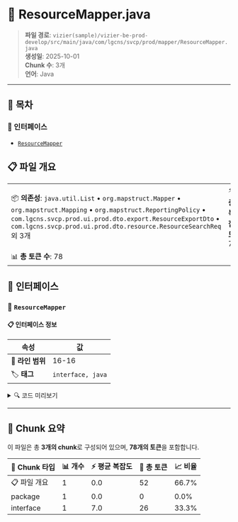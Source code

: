 # 📄 ResourceMapper.java

> **파일 경로**: `vizier(sample)/vizier-be-prod-develop/src/main/java/com/lgcns/svcp/prod/mapper/ResourceMapper.java`  
> **생성일**: 2025-10-01  
> **Chunk 수**: 3개  
> **언어**: Java
---

## 📑 목차

### 🔌 인터페이스
- [`ResourceMapper`](#interface-resourcemapper)


## 📋 파일 개요

| | |
|--|--|
| 📦 **의존성**: `java.util.List` • `org.mapstruct.Mapper` • `org.mapstruct.Mapping` • `org.mapstruct.ReportingPolicy` • `com.lgcns.svcp.prod.ui.prod.dto.export.ResourceExportDto` • `com.lgcns.svcp.prod.ui.prod.dto.resource.ResourceSearchReq` 외 3개 | ⚡ **총 복잡도**: 7 |
| 📊 **총 토큰 수**: 78 |  |




## 🔌 인터페이스

### <a id="interface-resourcemapper"></a>🔌 `ResourceMapper`


#### 📋 인터페이스 정보

| 속성 | 값 |
|------|----|
| 📍 **라인 범위** | 16-16 |
| 🏷️ **태그** | `interface, java` |
<details>
<summary>🔍 코드 미리보기</summary>

```java
public interface ResourceMapper {

    List<ResourceGeneralRes> resourceDtoListToRes(List<ResourceSearchDto> generalDtoList);

    ResourceSearchDto resourceSearchToDto(ResourceSearchReq searchReq);
    
    @Mapping(source = "general", target = "general")
    @Mapping(source = "additional", target = "additional")
    ResourceExportDto resourceToExportDto(ResoureSearchRes dto);
}...
```

**Chunk 정보**
- 🆔 **ID**: `7d7dd0fcdcaa`
- 📊 **토큰**: 26

</details>

---




## 🧩 Chunk 요약

이 파일은 총 **3개의 chunk**로 구성되어 있으며, **78개의 토큰**을 포함합니다.

| 🧩 Chunk 타입 | 📊 개수 | ⚡ 평균 복잡도 | 📝 총 토큰 | 📈 비율 |
|---------------|--------|-------------|----------|--------|
| 📋 파일 개요 | 1 | 0.0 | 52 | 66.7% |
| package | 1 | 0.0 | 0 | 0.0% |
| interface | 1 | 7.0 | 26 | 33.3% |

